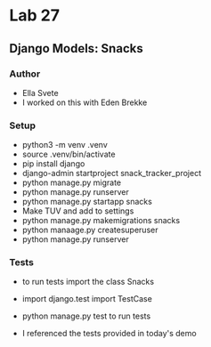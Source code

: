 # Lab 27

## Django Models: Snacks

### Author

- Ella Svete
- I worked on this with Eden Brekke

### Setup

- python3 -m venv .venv
- source .venv/bin/activate
- pip install django
- django-admin startproject snack_tracker_project
- python manage.py migrate
- python manage.py runserver
- python manage.py startapp snacks
- Make TUV and add to settings
- python manage.py makemigrations snacks
- python manaage.py createsuperuser
- python manage.py runserver

### Tests

- to run tests import the class Snacks
- import django.test import TestCase
- python manage.py test to run tests

- I referenced the tests provided in today's demo
